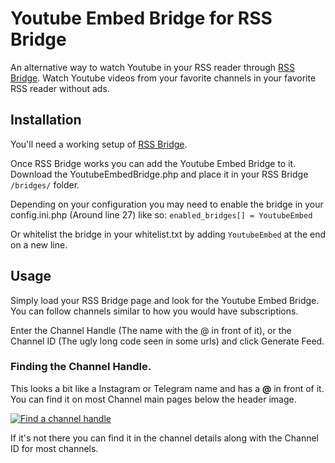 # Youtube Embed Bridge for RSS Bridge

An alternative way to watch Youtube in your RSS reader through [RSS Bridge](https://github.com/RSS-Bridge/rss-bridge).
Watch Youtube videos from your favorite channels in your favorite RSS reader without ads.

## Installation
You'll need a working setup of [RSS Bridge](https://github.com/RSS-Bridge/rss-bridge).

Once RSS Bridge works you can add the Youtube Embed Bridge to it.
Download the YoutubeEmbedBridge.php and place it in your RSS Bridge `/bridges/` folder.

Depending on your configuration you may need to enable the bridge in your config.ini.php (Around line 27) like so:
`enabled_bridges[] = YoutubeEmbed`

Or whitelist the bridge in your whitelist.txt by adding `YoutubeEmbed` at the end on a new line.

## Usage
Simply load your RSS Bridge page and look for the Youtube Embed Bridge.
You can follow channels similar to how you would have subscriptions.

Enter the Channel Handle (The name with the @ in front of it), or the Channel ID (The ugly long code seen in some urls) and click Generate Feed.

### Finding the Channel Handle.
This looks a bit like a Instagram or Telegram name and has a **@** in front of it.
You can find it on most Channel main pages below the header image.

[![Find a channel handle](https://ajdg.solutions/assets/github-repo-assets/youtubeembed-channel-screenshot.webp)](https://ajdg.solutions/assets/github-repo-assets/youtubeembed-channel-screenshot.webp)

If it's not there you can find it in the channel details along with the Channel ID for most channels.
